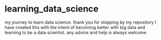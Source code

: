 # learning_data_science
my journey to learn data science. 
thank you for stopping by my repository I have created this with the intent of becoming better with big data and learning to be a data scientist. any advice and help is always welcome 
